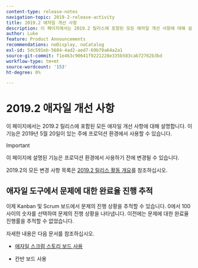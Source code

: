 ```yaml
---
content-type: release-notes
navigation-topic: 2019-2-release-activity
title: 2019.2 애자일 개선 사항
description: 이 페이지에서는 2019.2 릴리스에 포함된 모든 애자일 개선 사항에 대해 설명합니다. 이 기능은 2019년 5월 20일이 있는 주에 프로덕션 환경에서 사용할 수 있습니다.
author: Luke
feature: Product Announcements
recommendations: noDisplay, noCatalog
exl-id: 5dc591eb-5684-4ad2-aed7-69b70a64a2a1
source-git-commit: f1e463c90641f9221228e335b583cab72762b3bd
workflow-type: tm+mt
source-wordcount: '153'
ht-degree: 0%

---
```


# 2019.2 애자일 개선 사항

이 페이지에서는 2019.2 릴리스에 포함된 모든 애자일 개선 사항에 대해 설명합니다. 이 기능은 2019년 5월 20일이 있는 주에 프로덕션 환경에서 사용할 수 있습니다.

>[!IMPORTANT]
>
>이 페이지에 설명된 기능은 프로덕션 환경에서 사용하기 전에 변경될 수 있습니다.

2019.2의 모든 변경 사항 목록은 [2019.2 릴리스 활동 개요](../../../../product-announcements/product-releases/quarterly-release-archive/2019.2-release-activity/2019-2-release-activity-overview.md)를 참조하십시오.

## 애자일 도구에서 문제에 대한 완료율 진행 추적

이제 Kanban 및 Scrum 보드에서 문제의 진행 상황을 추적할 수 있습니다. 0에서 100 사이의 숫자를 선택하여 문제의 진행 상황을 나타냅니다. 이전에는 문제에 대한 완료율 진행률을 추적할 수 없었습니다.

자세한 내용은 다음 문서를 참조하십시오.

- [애자일 스크럼 스토리 보드 사용](../../../../agile/use-scrum-in-an-agile-team/scrum-board/scrum-board-overview.md)

- 칸반 보드 사용
